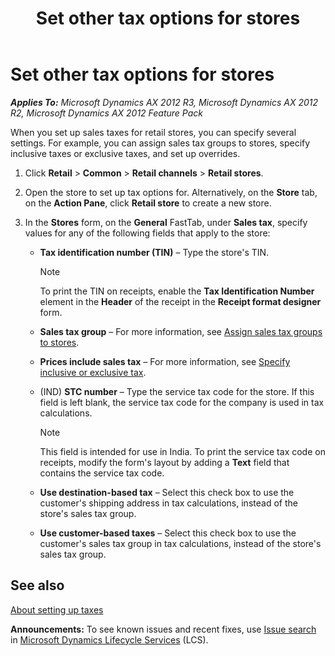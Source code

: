 ﻿---
title: Set other tax options for stores
TOCTitle: Set other tax options for stores
ms:assetid: cdeaab6e-2176-4965-9611-bc39d9d4807c
ms:mtpsurl: https://technet.microsoft.com/en-us/library/Hh597245(v=AX.60)
ms:contentKeyID: 39519323
ms.date: 04/18/2014
mtps_version: v=AX.60
---

# Set other tax options for stores 


_**Applies To:** Microsoft Dynamics AX 2012 R3, Microsoft Dynamics AX 2012 R2, Microsoft Dynamics AX 2012 Feature Pack_

When you set up sales taxes for retail stores, you can specify several settings. For example, you can assign sales tax groups to stores, specify inclusive taxes or exclusive taxes, and set up overrides.

1.  Click **Retail** \> **Common** \> **Retail channels** \> **Retail stores**.

2.  Open the store to set up tax options for. Alternatively, on the **Store** tab, on the **Action Pane**, click **Retail store** to create a new store.

3.  In the **Stores** form, on the **General** FastTab, under **Sales tax**, specify values for any of the following fields that apply to the store:
    
      - **Tax identification number (TIN)** – Type the store's TIN.
        

        > [!NOTE]
        > <P>To print the TIN on receipts, enable the <STRONG>Tax Identification Number</STRONG> element in the <STRONG>Header</STRONG> of the receipt in the <STRONG>Receipt format designer</STRONG> form.</P>

    
      - **Sales tax group** – For more information, see [Assign sales tax groups to stores](assign-sales-tax-groups-to-stores.md).
    
      - **Prices include sales tax** – For more information, see [Specify inclusive or exclusive tax](specify-inclusive-or-exclusive-tax.md).
    
      - (IND) **STC number** – Type the service tax code for the store. If this field is left blank, the service tax code for the company is used in tax calculations.
        

        > [!NOTE]
        > <P>This field is intended for use in India. To print the service tax code on receipts, modify the form's layout by adding a <STRONG>Text</STRONG> field that contains the service tax code.</P>

    
      - **Use destination-based tax** – Select this check box to use the customer's shipping address in tax calculations, instead of the store's sales tax group.
    
      - **Use customer-based taxes** – Select this check box to use the customer's sales tax group in tax calculations, instead of the store's sales tax group.

## See also

[About setting up taxes](about-setting-up-taxes.md)

  
**Announcements:** To see known issues and recent fixes, use [Issue search](http://go.microsoft.com/fwlink/?linkid=389258) in [Microsoft Dynamics Lifecycle Services](http://go.microsoft.com/fwlink/?linkid=306505) (LCS).

